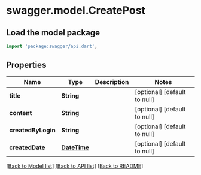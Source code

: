 # swagger.model.CreatePost

## Load the model package
```dart
import 'package:swagger/api.dart';
```

## Properties
Name | Type | Description | Notes
------------ | ------------- | ------------- | -------------
**title** | **String** |  | [optional] [default to null]
**content** | **String** |  | [optional] [default to null]
**createdByLogin** | **String** |  | [optional] [default to null]
**createdDate** | [**DateTime**](DateTime.md) |  | [optional] [default to null]

[[Back to Model list]](../README.md#documentation-for-models) [[Back to API list]](../README.md#documentation-for-api-endpoints) [[Back to README]](../README.md)


